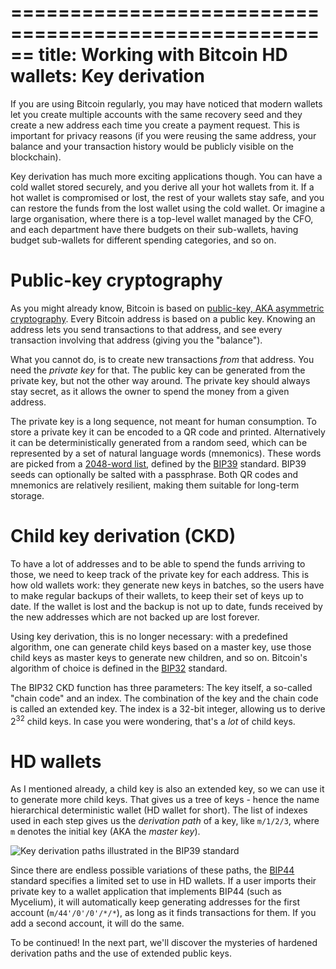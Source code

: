 ======================================================
title: Working with Bitcoin HD wallets: Key derivation
======================================================

If you are using Bitcoin regularly, you may have noticed that modern wallets let you
create multiple accounts with the same recovery seed and they create a new address
each time you create a payment request. This is important for privacy reasons
(if you were reusing the same address, your balance and your transaction
history would be publicly visible on the blockchain).

Key derivation has much more exciting applications though. You can have a cold
wallet stored securely, and you derive all your hot wallets from it. If a hot wallet
is compromised or lost, the rest of your wallets stay safe, and you can restore the funds
from the lost wallet using the cold wallet. Or imagine a large organisation, where
there is a top-level wallet managed by the CFO, and each department have there budgets
on their sub-wallets, having budget sub-wallets for different spending categories, and so on.

<!-- TEASER -->

# Public-key cryptography
As you might already know, Bitcoin is based on [public-key, AKA asymmetric cryptography][1]. 
Every Bitcoin address is based on a public key. Knowing an address lets you send
transactions to that address, and see every transaction involving that address 
(giving you the "balance"). 

What you cannot do, is to create new transactions *from* that address. You need the
*private key* for that. The public key can be generated from the private key, but not
the other way around. The private key should always stay secret, as it allows the owner
to spend the money from a given address.

The private key is a long sequence, not meant for human consumption. To store a private
key it can be encoded to a QR code and printed. Alternatively it can be deterministically
generated from a random seed, which can be represented by a set of natural language words
(mnemonics). These words are picked from a [2048-word list][5], defined by the [BIP39][5] standard.
BIP39 seeds can optionally be salted with a passphrase. Both QR codes and mnemonics are relatively
resilient, making them suitable for long-term storage.

# Child key derivation (CKD)
To have a lot of addresses and to be able to spend the funds arriving to those,
we need to keep track of the private key for each address. This is how old
wallets work: they generate new keys in batches, so the users have to make
regular backups of their wallets, to keep their set of keys up to date. If the wallet
is lost and the backup is not up to date, funds received by the new addresses
which are not backed up are lost forever.

Using key derivation, this is no longer necessary: with a predefined algorithm,
one can generate child keys based on a master key, use those child keys as master
keys to generate new children, and so on. Bitcoin's algorithm of choice is defined 
in the [BIP32][2] standard.

The BIP32 CKD function has three parameters: The key itself, a so-called "chain code"
and an index. The combination of the key and the chain code is called an extended key.
The index is a 32-bit integer, allowing us to derive 2<sup>32</sup> child keys.
In case you were wondering, that's a *lot* of child keys.

# HD wallets
As I mentioned already, a child key is also an extended key, so we can use it to generate
more child keys. That gives us a tree of keys - hence the name
hierarchical deterministic wallet (HD wallet for short). The list of indexes
used in each step gives us the *derivation path* of a key, like `m/1/2/3`, where `m`
denotes the initial key (AKA the *master key*).

![Key derivation paths illustrated in the BIP39 standard](https://github.com/bitcoin/bips/raw/master/bip-0032/derivation.png)

Since there are endless possible variations of these paths, the [BIP44][4] standard
specifies a limited set to use in HD wallets. If a user imports their private key to a
wallet application that implements BIP44 (such as Mycelium), it will automatically
keep generating addresses for the first account (`m/44'/0'/0'/*/*`), as long as it
finds transactions for them. If you add a second account, it will do the same. 

To be continued! In the next part, we'll discover the mysteries of hardened derivation paths
and the use of extended public keys.

[1]: https://en.wikipedia.org/wiki/Public-key_cryptography
[2]: https://github.com/bitcoin/bips/blob/master/bip-0032.mediawiki
[3]: http://bip32.org/
[4]: https://github.com/bitcoin/bips/blob/master/bip-0044.mediawiki
[5]: https://github.com/bitcoin/bips/blob/master/bip-0039.mediawiki


